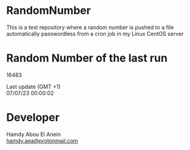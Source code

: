 # RandomNumber    
This is a test repository where a random number is pushed to a file automatically passwordless from a cron job in my Linux CentOS server    
# Random Number of the last run   
16483
      
Last update (GMT +1)    
07/07/23 00:00:02
# Developer    
Hamdy Abou El Anein   
hamdy.aea@protonmail.com
